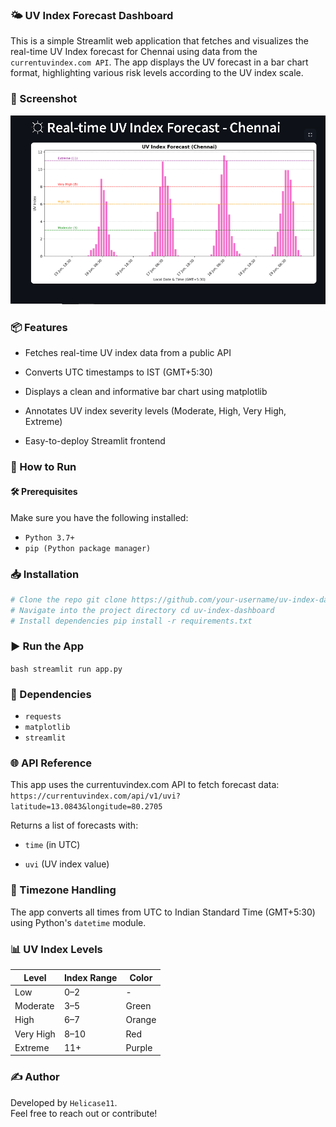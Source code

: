 ### 🌤️ UV Index Forecast Dashboard
This is a simple Streamlit web application that fetches and visualizes the real-time UV Index forecast for Chennai 
using data from the `currentuvindex.com API`. The app displays the UV forecast in a bar chart format, highlighting 
various risk levels according to the UV index scale.

### 📸 Screenshot
![UV Index Forecast Screenshot](images/screenshot.png)

### 📦 Features
- Fetches real-time UV index data from a public API

- Converts UTC timestamps to IST (GMT+5:30)

- Displays a clean and informative bar chart using matplotlib

- Annotates UV index severity levels (Moderate, High, Very High, Extreme)

- Easy-to-deploy Streamlit frontend

### 🚀 How to Run
#### 🛠 Prerequisites
Make sure you have the following installed:
- `Python 3.7+`
- `pip (Python package manager)`

### 📥 Installation
```bash 
# Clone the repo git clone https://github.com/your-username/uv-index-dashboard.git 
# Navigate into the project directory cd uv-index-dashboard 
# Install dependencies pip install -r requirements.txt 
```

### ▶️ Run the App
```bash streamlit run app.py ```

### 🧰 Dependencies
- `requests`
- `matplotlib`
- `streamlit`

### 🌐 API Reference
This app uses the currentuvindex.com API to fetch forecast data:
```https://currentuvindex.com/api/v1/uvi?latitude=13.0843&longitude=80.2705```

Returns a list of forecasts with:

- `time` (in UTC)

- `uvi` (UV index value)

### 📅 Timezone Handling

The app converts all times from UTC to Indian Standard Time (GMT+5:30) using Python's `datetime` module.

### 📊 UV Index Levels
| Level       | Index Range | Color   |
|-------------|-------------|---------|
| Low         | 0–2         | -       |
| Moderate    | 3–5         | Green   |
| High        | 6–7         | Orange  |
| Very High   | 8–10        | Red     |
| Extreme     | 11+         | Purple  |


### ✍️ Author
Developed by `Helicase11`.  
Feel free to reach out or contribute!





